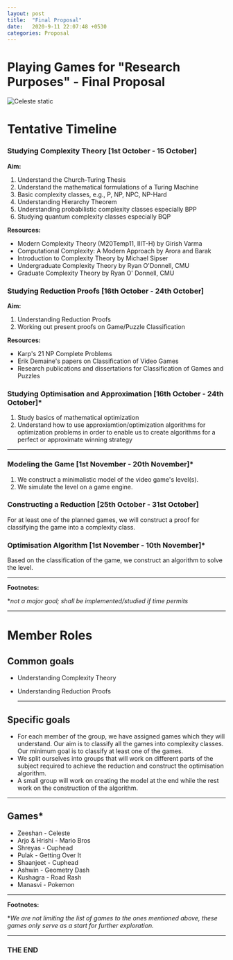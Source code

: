 ```yaml
---
layout: post
title:  "Final Proposal"
date:   2020-9-11 22:07:48 +0530
categories: Proposal
---
```


# Playing Games for "Research Purposes" - Final Proposal

![Celeste static](/assets/cupp.png)

# Tentative Timeline

### Studying Complexity Theory [1st October - 15 October]

**Aim:**

1. Understand the Church-Turing Thesis
2. Understand the mathematical formulations of a Turing Machine
3. Basic complexity classes, e.g., P, NP, NPC, NP-Hard
4. Understanding Hierarchy Theorem
5. Understanding probabilistic complexity classes especially BPP
6. Studying quantum complexity classes especially BQP 

**Resources:**

- Modern Complexity Theory (M20Temp11, IIIT-H) by Girish Varma
- Computational Complexity: A Modern Approach by Arora and Barak
- Introduction to Complexity Theory by Michael Sipser
- Undergraduate Complexity Theory by Ryan O'Donnell, CMU
- Graduate Complexity Theory by Ryan O' Donnell, CMU

### Studying Reduction Proofs [16th October - 24th October]

**Aim:**

1. Understanding Reduction Proofs
2. Working out present proofs on Game/Puzzle Classification

**Resources:**

- Karp's 21 NP Complete Problems
- Erik Demaine's papers on Classification of Video Games
- Research publications and dissertations for Classification of Games and Puzzles

### Studying Optimisation and Approximation [16th October - 24th October]*

1. Study basics of mathematical optimization
2. Understand how to use approxiamtion/optimization algorithms for optimization problems in order to enable us to create algorithms for a perfect or approximate winning strategy

---

### Modeling the Game [1st November - 20th November]*

1. We construct a minimalistic model of the video game's level(s). 
2. We simulate the level on a game engine.

### Constructing a Reduction [25th October - 31st October]

For at least one of the planned games, we will construct a proof for classifying the game into a complexity class.

### Optimisation Algorithm [1st November - 10th November]*

Based on the classification of the game, we construct an algorithm to solve the level.

---

**Footnotes:**

**not a major goal; shall be implemented/studied if time permits*

---

# Member Roles

## Common goals

- Understanding Complexity Theory
- Understanding Reduction Proofs

    ---

## Specific goals

- For each member of the group, we have assigned games which they will understand. Our aim is to classify all the games into complexity classes. Our minimum goal is to classify at least one of the games.
- We split ourselves into groups that will work on different parts of the subject required to achieve the reduction and construct the optimisation algorithm.
- A small group will work on creating the model at the end while the rest work on the construction of the algorithm.

---

## Games*

- Zeeshan - Celeste
- Arjo & Hrishi - Mario Bros
- Shreyas - Cuphead
- Pulak - Getting Over It
- Shaanjeet - Cuphead
- Ashwin - Geometry Dash
- Kushagra - Road Rash
- Manasvi - Pokemon

---

**Footnotes:**

**We are not limiting the list of games to the ones mentioned above, these games only serve as a start for further exploration.*

---

### **THE END**
